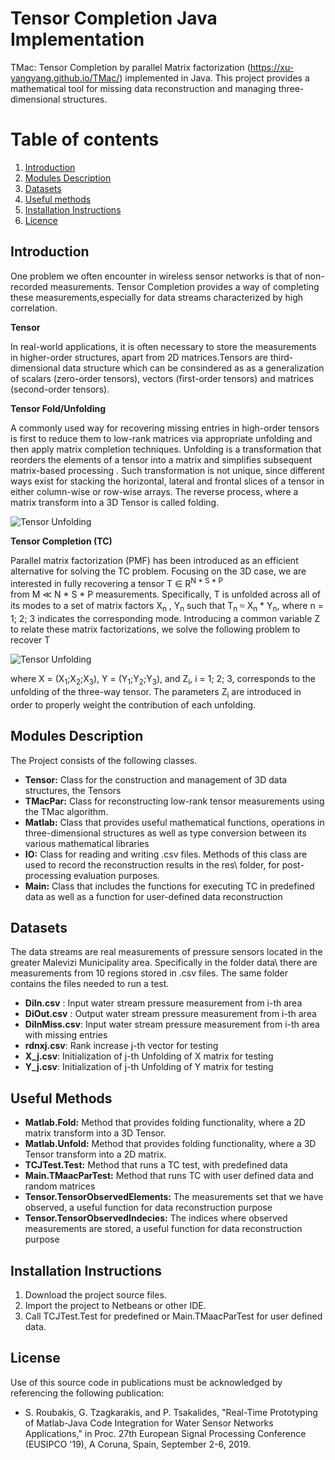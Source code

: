 # Tensor Completion Java Implementation
TMac: Tensor Completion by parallel Matrix factorization (https://xu-yangyang.github.io/TMac/)  implemented in Java.
This project provides a mathematical tool for missing data reconstruction and managing three-dimensional structures.



# Table of contents
1. [Introduction](#introduction)
2. [Modules Description](#modules)
3. [Datasets](#datasets)
4. [Useful methods](#useful)
5. [Installation Instructions](#execution)
6. [Licence](#licence)

## Introduction <a name="introduction"></a>
One problem we often encounter in wireless sensor networks is that of non-recorded measurements.
Tensor Completion provides a way of completing these measurements,especially for data streams characterized by high correlation.  


**Tensor**


In real-world applications, it is often necessary to store the measurements in higher-order structures,
apart from 2D matrices.Tensors are third-dimensional data structure which can be consindered as as a generalization of scalars (zero-order
tensors), vectors (first-order tensors) and matrices (second-order tensors).

**Tensor Fold/Unfolding**

A commonly used way for recovering missing entries in high-order tensors is first to reduce them
to low-rank matrices via appropriate unfolding and then apply matrix completion techniques.
Unfolding is a transformation that reorders the elements of a tensor into a matrix and simplifies 
subsequent matrix-based processing . Such transformation is not unique, since different ways exist for stacking the horizontal, lateral and frontal slices of a tensor in either column-wise or row-wise arrays.
The reverse process, where a matrix  transform into a 3D Tensor is called folding.

![Tensor Unfolding](https://github.com/roumpakis/TCJ/blob/master/images/Capture.PNG)



**Tensor Completion (TC)**

Parallel matrix factorization (PMF)  has been introduced as an efficient alternative for solving the TC problem.
Focusing on the 3D case, we are interested in fully recovering a tensor T <font face="Symbol">&#8712;</font>
 R<sup>N * S * P </sup>  
   from M  <font face="Symbol">&#8810;</font> N * S * P measurements.
Specifically, T is unfolded across all of its modes to a set of matrix factors X<sub>n</sub> , Y<sub>n</sub>
 such that T<sub>n</sub> <font face="Symbol">&#8776;</font> X<sub>n</sub> * Y<sub>n</sub>, where n = 1; 2; 3 indicates the corresponding
mode. Introducing a common variable Z to relate these matrix factorizations, we solve the following
problem to recover T


![Tensor Unfolding](https://github.com/roumpakis/TCJ/blob/master/images/formula.PNG)

where X = (X<sub>1</sub>;X<sub>2</sub>;X<sub>3</sub>), Y = (Y<sub>1</sub>;Y<sub>2</sub>;Y<sub>3</sub>), 
and Z<sub>i</sub>, i = 1; 2; 3, corresponds to the unfolding of the
three-way tensor. The parameters Z<sub>i</sub> are introduced in order to properly weight the contribution
of each unfolding.

## Modules Description <a name="modules"></a>
The Project consists of the following classes.

* **Tensor:** Class for the construction and  management of 3D data structures, the Tensors
* **TMacPar:** Class for reconstructing low-rank tensor measurements using the TMac algorithm.
* **Matlab:** Class that provides useful mathematical functions, operations in three-dimensional structures as well as type conversion between its various mathematical libraries
* **IO:**  Class for reading and writing .csv files. Methods of this class are used to record the reconstruction results in the res\ folder, for post-processing evaluation purposes.
* **Main:** Class that includes the functions for executing TC in predefined data as well as a function for  user-defined data reconstruction


## Datasets <a name="datasets"></a>
The data streams are real measurements of pressure sensors located in the greater Malevizi Municipality area. 
Specifically in the folder data\ there are measurements from 10 regions stored in .csv files. The same folder contains the files needed to run a test.

* **DiIn.csv**	: Input water stream pressure measurement from i-th area
* **DiOut.csv** : Output water stream pressure measurement from i-th area
* **DiInMiss.csv**: Input water stream pressure measurement from i-th area with missing entries
* **rdnxj.csv**: Rank increase j-th vector for testing
* **X_j.csv**: Initialization of j-th Unfolding  of X matrix for testing
* **Y_j.csv**: Initialization of j-th Unfolding  of Y matrix for testing

## Useful Methods <a name="useful"></a>

* **Matlab.Fold:** Method that provides folding functionality, where a 2D matrix  transform into a 3D Tensor.
* **Matlab.Unfold:** Method that provides folding functionality, where a 3D Tensor  transform into a 2D matrix.
* **TCJTest.Test:** Method that runs a TC test, with predefined data 
* **Main.TMaacParTest:** Method that runs TC with user defined  data and random matrices
* **Tensor.TensorObservedElements:** The measurements set that we have observed, a useful function for data reconstruction purpose
* **Tensor.TensorObservedIndecies:** The indices where observed measurements are stored, a useful function for data reconstruction purpose

## Installation Instructions <a name="execution"></a>
1. Download the project source files.
2. Import the project to Netbeans or other IDE.
3. Call TCJTest.Test for predefined or Main.TMaacParTest for user defined data.


## License <a name="licence"></a>
Use of this source code in publications must be acknowledged by referencing the following publication:

* S. Roubakis, G. Tzagkarakis, and P. Tsakalides, "Real-Time Prototyping of Matlab-Java Code Integration for Water Sensor Networks Applications," in Proc. 27th European Signal Processing Conference (EUSIPCO '19), A Coruna, Spain, September 2-6, 2019.  